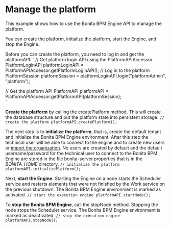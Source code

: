 # Manage the platform

This example shows how to use the Bonita BPM Engine API to manage the platform.

You can create the platform, initialize the platform, start the Engine, and stop the Engine.

Before you can create the platform, you need to log in and get the platformAPI:
`
// Get platform login API using the PlatformAPIAccessor
PlatformLoginAPI platformLoginAPI = PlatformAPIAccessor.getPlatformLoginAPI();
// Log in to the platform
PlatformSession platformSession = platformLoginAPI.login("platformAdmin", "platform");

// Get the platform API
PlatformAPI platformAPI = PlatformAPIAccessor.getPlatformAPI(platformSession);    
`

**Create the platform** by calling the createPlatform method. This will create the database structure and put the platform state into persistent storage.
`
// create the platform
platformAPI.createPlatform();
`

The next step is to **initialize the platform**, that is, create the default tenant and initialize the Bonita BPM Engine environment. 
After this step the technical user will be able to connect to the engine and to create new users or [import the organization](manage-an-organization.md). No users are created by 
default and the default username/password for the technical user to connect to the Bonita BPM Engine are stored in the file bonita-server.properties that is in the _BONITA\_HOME_ directory.
`
// initialize the platform
platformAPI.initializePlatform();
`

Next, **start the Engine**. Starting the Engine on a node starts the Scheduler 
service and restarts elements that were not finished by the Work service on the previous shutdown. The Bonita BPM Engine environment 
is marked as activated.
`
// start the execution engine
platformAPI.startNode();
`

To **stop the Bonita BPM Engine**, call the stopNode method. Stopping the node stops the Scheduler service. The Bonita BPM Engine environment is marked as deactivated.
`
// stop the execution engine
platformAPI.stopNode();
`